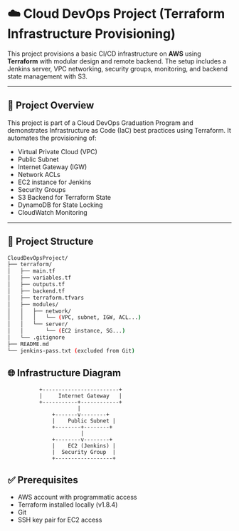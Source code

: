 # ☁️ Cloud DevOps Project (Terraform Infrastructure Provisioning)

This project provisions a basic CI/CD infrastructure on **AWS** using **Terraform** with modular design and remote backend. The setup includes a Jenkins server, VPC networking, security groups, monitoring, and backend state management with S3.

---

## 🚀 Project Overview

This project is part of a Cloud DevOps Graduation Program and demonstrates Infrastructure as Code (IaC) best practices using Terraform. It automates the provisioning of:

- Virtual Private Cloud (VPC)
- Public Subnet
- Internet Gateway (IGW)
- Network ACLs
- EC2 instance for Jenkins
- Security Groups
- S3 Backend for Terraform State
- DynamoDB for State Locking
- CloudWatch Monitoring

---

## 📁 Project Structure

```bash
CloudDevOpsProject/
├── terraform/
│   ├── main.tf
│   ├── variables.tf
│   ├── outputs.tf
│   ├── backend.tf
│   ├── terraform.tfvars
│   ├── modules/
│   │   ├── network/
│   │   │   └── (VPC, subnet, IGW, ACL...)
│   │   └── server/
│   │       └── (EC2 instance, SG...)
│   └── .gitignore
├── README.md
└── jenkins-pass.txt (excluded from Git)
```
## 🌐 Infrastructure Diagram
```
          +------------------------+
          |     Internet Gateway   |
          +-----------+------------+
                      |
              +-------v--------+
              |    Public Subnet |
              +--------+--------+
                       |
              +--------v--------+
              |    EC2 (Jenkins) |
              |  Security Group  |
              +------------------+

```
## ✅ Prerequisites
- AWS account with programmatic access
- Terraform installed locally (v1.8.4)
- Git
- SSH key pair for EC2 access


